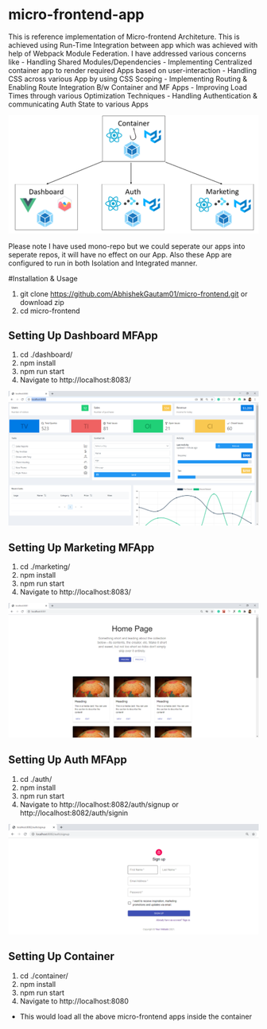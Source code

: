 # micro-frontend-app

This is reference implementation of Micro-frontend Architeture. This is achieved using Run-Time Integration between app which was achieved with help of Webpack Module Federation. I have addressed various concerns like - Handling Shared Modules/Dependencies - Implementing Centralized container app to render required Apps based on user-interaction - Handling CSS across various App by using CSS Scoping - Implementing Routing & Enabling Route Integration B/w Container and MF Apps - Improving Load Times through various Optimization Techniques - Handling Authentication & communicating Auth State to various Apps

![Alt text](https://github.com/AbhishekGautam01/micro-frontend/blob/develop/.idea/1.PNG?raw=true)

Please note I have used mono-repo but we could seperate our apps into seperate repos, it will have no effect on our App.
Also these App are configured to run in both Isolation and Integrated manner.

#Installation & Usage

1. git clone https://github.com/AbhishekGautam01/micro-frontend.git or download zip
2. cd micro-frontend

## Setting Up Dashboard MFApp

1. cd ./dashboard/
2. npm install
3. npm run start
4. Navigate to http://localhost:8083/

![Dashboard-ss](https://github.com/AbhishekGautam01/micro-frontend/blob/develop/.idea/Dashboard.PNG?raw=true)

## Setting Up Marketing MFApp

1. cd ./marketing/
2. npm install
3. npm run start
4. Navigate to http://localhost:8083/

![Marketing-ss](https://github.com/AbhishekGautam01/micro-frontend/blob/develop/.idea/Marketing.PNG?raw=true)

## Setting Up Auth MFApp

1. cd ./auth/
2. npm install
3. npm run start
4. Navigate to http://localhost:8082/auth/signup or http://localhost:8082/auth/signin

![Auth-ss](https://github.com/AbhishekGautam01/micro-frontend/blob/develop/.idea/Auth.PNG?raw=true)

## Setting Up Container

1. cd ./container/
2. npm install
3. npm run start
4. Navigate to http://localhost:8080

- This would load all the above micro-frontend apps inside the container
